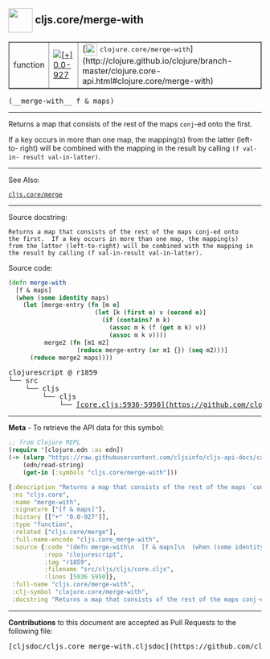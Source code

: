 ## <img width="48px" valign="middle" src="http://i.imgur.com/Hi20huC.png"> cljs.core/merge-with

 <table border="1">
<tr>

<td>function</td>
<td><a href="https://github.com/cljsinfo/cljs-api-docs/tree/0.0-927"><img valign="middle" alt="[+] 0.0-927" src="https://img.shields.io/badge/+-0.0--927-lightgrey.svg"></a> </td>
<td>
[<img height="24px" valign="middle" src="http://i.imgur.com/1GjPKvB.png"> <samp>clojure.core/merge-with</samp>](http://clojure.github.io/clojure/branch-master/clojure.core-api.html#clojure.core/merge-with)
</td>
</tr>
</table>

 <samp>
(__merge-with__ f & maps)<br>
</samp>

---

Returns a map that consists of the rest of the maps `conj`-ed onto the first.

If a key occurs in more than one map, the mapping(s) from the latter (left-to-
right) will be combined with the mapping in the result by calling `(f val-in-
result val-in-latter)`.

---


See Also:

[`cljs.core/merge`](cljs.core_merge.md)<br>

---

Source docstring:

```
Returns a map that consists of the rest of the maps conj-ed onto
the first.  If a key occurs in more than one map, the mapping(s)
from the latter (left-to-right) will be combined with the mapping in
the result by calling (f val-in-result val-in-latter).
```

Source code:

```clj
(defn merge-with
  [f & maps]
  (when (some identity maps)
    (let [merge-entry (fn [m e]
                        (let [k (first e) v (second e)]
                          (if (contains? m k)
                            (assoc m k (f (get m k) v))
                            (assoc m k v))))
          merge2 (fn [m1 m2]
                   (reduce merge-entry (or m1 {}) (seq m2)))]
      (reduce merge2 maps))))
```

 <pre>
clojurescript @ r1859
└── src
    └── cljs
        └── cljs
            └── <ins>[core.cljs:5936-5950](https://github.com/clojure/clojurescript/blob/r1859/src/cljs/cljs/core.cljs#L5936-L5950)</ins>
</pre>


---

__Meta__ - To retrieve the API data for this symbol:

```clj
;; from Clojure REPL
(require '[clojure.edn :as edn])
(-> (slurp "https://raw.githubusercontent.com/cljsinfo/cljs-api-docs/catalog/cljs-api.edn")
    (edn/read-string)
    (get-in [:symbols "cljs.core/merge-with"]))
```

```clj
{:description "Returns a map that consists of the rest of the maps `conj`-ed onto the first.\n\nIf a key occurs in more than one map, the mapping(s) from the latter (left-to-\nright) will be combined with the mapping in the result by calling `(f val-in-\nresult val-in-latter)`.",
 :ns "cljs.core",
 :name "merge-with",
 :signature ["[f & maps]"],
 :history [["+" "0.0-927"]],
 :type "function",
 :related ["cljs.core/merge"],
 :full-name-encode "cljs.core_merge-with",
 :source {:code "(defn merge-with\n  [f & maps]\n  (when (some identity maps)\n    (let [merge-entry (fn [m e]\n                        (let [k (first e) v (second e)]\n                          (if (contains? m k)\n                            (assoc m k (f (get m k) v))\n                            (assoc m k v))))\n          merge2 (fn [m1 m2]\n                   (reduce merge-entry (or m1 {}) (seq m2)))]\n      (reduce merge2 maps))))",
          :repo "clojurescript",
          :tag "r1859",
          :filename "src/cljs/cljs/core.cljs",
          :lines [5936 5950]},
 :full-name "cljs.core/merge-with",
 :clj-symbol "clojure.core/merge-with",
 :docstring "Returns a map that consists of the rest of the maps conj-ed onto\nthe first.  If a key occurs in more than one map, the mapping(s)\nfrom the latter (left-to-right) will be combined with the mapping in\nthe result by calling (f val-in-result val-in-latter)."}

```

---

__Contributions__ to this document are accepted as Pull Requests to the following file:

 <pre>
[cljsdoc/cljs.core_merge-with.cljsdoc](https://github.com/cljsinfo/cljs-api-docs/blob/master/cljsdoc/cljs.core_merge-with.cljsdoc)
</pre>

